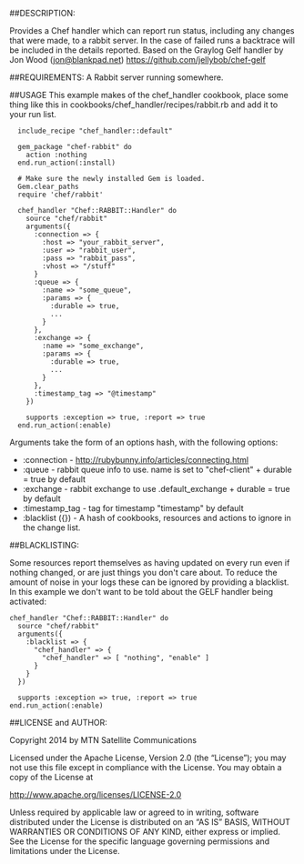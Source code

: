 ##DESCRIPTION:

Provides a Chef handler which can report run status, including any changes that were made, to a rabbit server. In the case of failed runs a backtrace will be included in the details reported. Based on the Graylog Gelf handler by Jon Wood (<jon@blankpad.net>) https://github.com/jellybob/chef-gelf

##REQUIREMENTS:
A Rabbit server running somewhere.

##USAGE
This example makes of the chef_handler cookbook, place some thing like this in cookbooks/chef_handler/recipes/rabbit.rb and add it to your run list. 

```
  include_recipe "chef_handler::default"

  gem_package "chef-rabbit" do
    action :nothing
  end.run_action(:install)
  
  # Make sure the newly installed Gem is loaded.
  Gem.clear_paths
  require 'chef/rabbit'
  
  chef_handler "Chef::RABBIT::Handler" do
    source "chef/rabbit"
    arguments({
      :connection => {
        :host => "your_rabbit_server",
        :user => "rabbit_user",
        :pass => "rabbit_pass",
        :vhost => "/stuff"
      }
      :queue => {
        :name => "some_queue",
        :params => {
          :durable => true,
          ...
        }
      },
      :exchange => {
        :name => "some_exchange",
        :params => {
          :durable => true,
          ...
        }
      },
      :timestamp_tag => "@timestamp"
    })

    supports :exception => true, :report => true
  end.run_action(:enable)
```

Arguments take the form of an options hash, with the following options:

* :connection             - http://rubybunny.info/articles/connecting.html
* :queue                  - rabbit queue info to use. name is set to "chef-client" + durable = true by default
* :exchange               - rabbit exchange to use .default_exchange + durable = true by default 
* :timestamp_tag          - tag for timestamp "timestamp" by default
* :blacklist ({})         - A hash of cookbooks, resources and actions to ignore in the change list.

##BLACKLISTING:

Some resources report themselves as having updated on every run even if nothing changed, or are just things you don't care about. To reduce the amount of noise in your logs these can be ignored by providing a blacklist. In this example we don't want to be told about the GELF handler being activated:

```
chef_handler "Chef::RABBIT::Handler" do
  source "chef/rabbit"
  arguments({
    :blacklist => {
      "chef_handler" => {
        "chef_handler" => [ "nothing", "enable" ]
      }
    }
  })

  supports :exception => true, :report => true
end.run_action(:enable)
```

##LICENSE and AUTHOR:

Copyright 2014 by MTN Satellite Communications

Licensed under the Apache License, Version 2.0 (the “License”); you may not use this file except in compliance with the License. You may obtain a copy of the License at 

http://www.apache.org/licenses/LICENSE-2.0

Unless required by applicable law or agreed to in writing, software distributed under the License is distributed on an “AS IS” BASIS, WITHOUT WARRANTIES OR CONDITIONS OF ANY KIND, either express or implied. 
See the License for the specific language governing permissions and limitations under the License.
